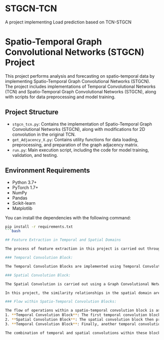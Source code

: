 # STGCN-TCN
A project implementing Load prediction based on TCN-STGCN
# Spatio-Temporal Graph Convolutional Networks (STGCN) Project

This project performs analysis and forecasting on spatio-temporal data by implementing Spatio-Temporal Graph Convolutional Networks (STGCN). The project includes implementations of Temporal Convolutional Networks (TCN) and Spatio-Temporal Graph Convolutional Networks (STGCN), along with scripts for data preprocessing and model training.

## Project Structure

- `stgcn_tcn.py`: Contains the implementation of Spatio-Temporal Graph Convolutional Networks (STGCN), along with modifications for 2D convolution in the original TCN.
- `get_Adjacency_X.py`: Contains utility functions for data loading, preprocessing, and preparation of the graph adjacency matrix.
- `run.py`: Main execution script, including the code for model training, validation, and testing.

## Environment Requirements

- Python 3.7+
- PyTorch 1.7+
- NumPy
- Pandas
- Scikit-learn
- Matplotlib

You can install the dependencies with the following command:
```bash
pip install -r requirements.txt
```bash

## Feature Extraction in Temporal and Spatial Domains

The process of feature extraction in this project is carried out through spatio-temporal convolutional blocks, which consist of three main components: a Temporal Convolution Block, a Spatial Convolution Block, and another Temporal Convolution Block, in that sequence. These blocks are designed to capture the inherent spatial and temporal dependencies in the data.

### Temporal Convolution Block:

The Temporal Convolution Blocks are implemented using Temporal Convolution Networks (TCN). TCN employs dilated convolutions to capture long-range dependencies in the time series data. The dilation factor increases with the depth of the network, which exponentially expands the receptive field without increasing the number of parameters or computation. This design enables the model to capture temporal patterns over different time scales.

### Spatial Convolution Block:

The Spatial Convolution is carried out using a Graph Convolutional Network (GCN) based on a first-order Chebyshev approximation. In the context of an electrical grid, the abstract distance between different nodes is determined by the similarity of their load sequences. This spatial convolution process captures the spatial dependencies between different nodes in the grid, identifying patterns and relationships in the spatial domain.

In this project, the similarity relationships in the spatial domain are considered using Spearman Coefficient and Mutual Information to construct a meaningful graph structure upon which the GCN operates.

### Flow within Spatio-Temporal Convolution Blocks:

The flow of operations within a spatio-temporal convolution block is as follows:
1. **Temporal Convolution Block**: The first temporal convolution block processes the input data, focusing on extracting temporal features and dependencies.
2. **Spatial Convolution Block**: The spatial convolution block then processes the output of the temporal block, focusing on capturing spatial relationships and dependencies.
3. **Temporal Convolution Block**: Finally, another temporal convolution block processes the output of the spatial block to refine and capture any additional temporal dependencies before passing the information to the subsequent layers or blocks in the network.

The combination of temporal and spatial convolutions within these blocks allows the model to effectively capture and represent the complex spatio-temporal relationships inherent in the data.

